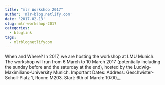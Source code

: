 ```yaml
---
title: "mlr Workshop 2017"
author: 'mlr-blog.netlify.com'
date: '2017-02-13'
slug: mlr-workshop-2017
categories:
  - bloglink
tags:
  - mlrblognetlifycom
---
```


When and Where? In 2017, we are hosting the workshop at LMU Munich. The workshop will run from 6 March to 10 March 2017 (potentially including the sunday before and the saturday at the end), hosted by the Ludwig-Maximilians-University Munich. Important Dates: Address: Geschwister-Scholl-Platz 1, Room: M203. Start: 6th of March: 10:00[... <i class="fas fa-external-link-alt"></i>](https://mlr-blog.netlify.com/post/2017-02-13-mlr-workshop/)

